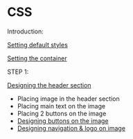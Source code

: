 # CSS

Introduction: 

[Setting default styles](https://github.com/jeriljose/Reference/blob/gh-pages/CSS-setting-default-styles.md)

[Setting the container](https://github.com/jeriljose/Reference/blob/gh-pages/CSS-setting-the-container.md)

STEP 1:

[Designing the header section](https://github.com/jeriljose/Reference/blob/gh-pages/CSS-Designing-header.md)
* Placing image in the header section
* Placing main text on the image
* Placing 2 buttons on the image
* [Designing buttons on the image](https://github.com/jeriljose/Reference/blob/gh-pages/CSS-designing-buttons.md)
* [Designing navigation & logo on image](https://github.com/jeriljose/Reference/blob/gh-pages/CSS-navigation-%26-logo.md)
